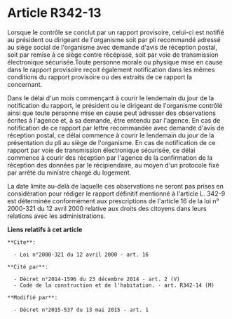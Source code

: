 # Article R342-13

Lorsque le contrôle se conclut par un rapport provisoire, celui-ci est notifié au président ou dirigeant de l'organisme soit
par pli recommandé adressé au siège social de l'organisme avec demande d'avis de réception postal, soit par remise à ce siège
contre récépissé, soit par voie de transmission électronique sécurisée.Toute personne morale ou physique mise en cause dans
le rapport provisoire reçoit également notification dans les mêmes conditions du rapport provisoire ou des extraits de ce
rapport la concernant. 

Dans le délai d'un mois commençant à courir le lendemain du jour de la notification du rapport, le président ou le dirigeant
de l'organisme contrôlé ainsi que toute personne mise en cause peut adresser des observations écrites à l'agence et, à sa
demande, être entendu par l'agence. En cas de notification de ce rapport par lettre recommandée avec demande d'avis de
réception postal, ce délai commence à courir le lendemain du jour de la présentation du pli au siège de l'organisme. En cas
de notification de ce rapport par voie de transmission électronique sécurisée, ce délai commence à courir des réception par
l'agence de la confirmation de la réception des données par le récipiendaire, au moyen d'un protocole fixé par arrêté du
ministre chargé du logement. 

La date limite au-delà de laquelle ces observations ne seront pas prises en considération pour rédiger le rapport définitif
mentionné à l'article L. 342-9 est déterminée conformément aux prescriptions de l'article 16 de la loi n° 2000-321 du 12
avril 2000 relative aux droits des citoyens dans leurs relations avec les administrations.

**Liens relatifs à cet article**

	**Cite**:

	  - Loi n°2000-321 du 12 avril 2000 - art. 16

	**Cité par**:

	  - Décret n°2014-1596 du 23 décembre 2014 - art. 2 (V)
	  - Code de la construction et de l'habitation. - art. R342-14 (M)

	**Modifié par**:

	  - Décret n°2015-537 du 13 mai 2015 - art. 1
